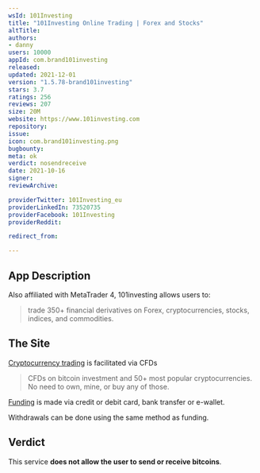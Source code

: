 ```yaml
---
wsId: 101Investing
title: "101Investing Online Trading | Forex and Stocks"
altTitle: 
authors:
- danny
users: 10000
appId: com.brand101investing
released: 
updated: 2021-12-01
version: "1.5.78-brand101investing"
stars: 3.7
ratings: 256
reviews: 207
size: 20M
website: https://www.101investing.com
repository: 
issue: 
icon: com.brand101investing.png
bugbounty: 
meta: ok
verdict: nosendreceive
date: 2021-10-16
signer: 
reviewArchive:

providerTwitter: 101Investing_eu
providerLinkedIn: 73520735
providerFacebook: 101Investing
providerReddit: 

redirect_from:

---
```


## App Description

Also affiliated with MetaTrader 4, 101investing allows users to:

> trade 350+ financial derivatives on Forex, cryptocurrencies, stocks, indices, and commodities.

## The Site

[Cryptocurrency trading](https://www.101investing.com/en/cryptocurrency-trading) is facilitated via CFDs

> CFDs on bitcoin investment and 50+ most popular cryptocurrencies. No need to own, mine, or buy any of those.

[Funding](https://www.101investing.com/en/faq) is made via credit or debit card, bank transfer or e-wallet.

Withdrawals can be done using the same method as funding.

## Verdict

This service **does not allow the user to send or receive bitcoins**. 
